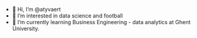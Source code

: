 - 👋 Hi, I’m @atyvaert
- 👀 I’m interested in data science and football
- 🌱 I’m currently learning Business Engineering - data analytics at Ghent University.

<!---
atyvaert/atyvaert is a ✨ special ✨ repository because its `README.md` (this file) appears on your GitHub profile.
You can click the Preview link to take a look at your changes.
--->
